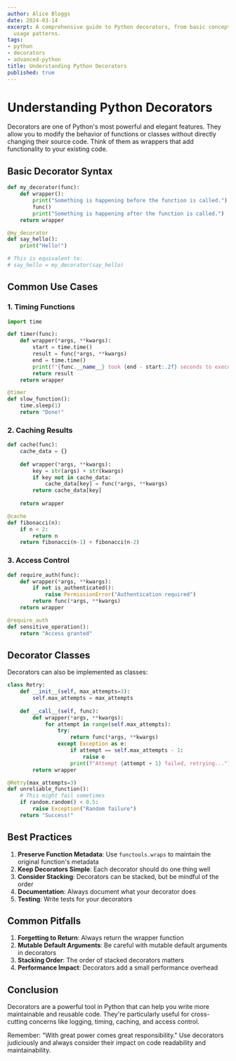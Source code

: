 ```yaml
---
author: Alice Bloggs
date: 2024-03-14
excerpt: A comprehensive guide to Python decorators, from basic concepts to advanced
  usage patterns.
tags:
- python
- decorators
- advanced-python
title: Understanding Python Decorators
published: true
---
```


# Understanding Python Decorators

Decorators are one of Python's most powerful and elegant features. They allow you to modify the behavior of functions or classes without directly changing their source code. Think of them as wrappers that add functionality to your existing code.

## Basic Decorator Syntax

```python
def my_decorator(func):
    def wrapper():
        print("Something is happening before the function is called.")
        func()
        print("Something is happening after the function is called.")
    return wrapper

@my_decorator
def say_hello():
    print("Hello!")

# This is equivalent to:
# say_hello = my_decorator(say_hello)
```

## Common Use Cases

### 1. Timing Functions

```python
import time

def timer(func):
    def wrapper(*args, **kwargs):
        start = time.time()
        result = func(*args, **kwargs)
        end = time.time()
        print(f"{func.__name__} took {end - start:.2f} seconds to execute")
        return result
    return wrapper

@timer
def slow_function():
    time.sleep(1)
    return "Done!"
```

### 2. Caching Results

```python
def cache(func):
    cache_data = {}
    
    def wrapper(*args, **kwargs):
        key = str(args) + str(kwargs)
        if key not in cache_data:
            cache_data[key] = func(*args, **kwargs)
        return cache_data[key]
    
    return wrapper

@cache
def fibonacci(n):
    if n < 2:
        return n
    return fibonacci(n-1) + fibonacci(n-2)
```

### 3. Access Control

```python
def require_auth(func):
    def wrapper(*args, **kwargs):
        if not is_authenticated():
            raise PermissionError("Authentication required")
        return func(*args, **kwargs)
    return wrapper

@require_auth
def sensitive_operation():
    return "Access granted"
```

## Decorator Classes

Decorators can also be implemented as classes:

```python
class Retry:
    def __init__(self, max_attempts=3):
        self.max_attempts = max_attempts
    
    def __call__(self, func):
        def wrapper(*args, **kwargs):
            for attempt in range(self.max_attempts):
                try:
                    return func(*args, **kwargs)
                except Exception as e:
                    if attempt == self.max_attempts - 1:
                        raise e
                    print(f"Attempt {attempt + 1} failed, retrying...")
        return wrapper

@Retry(max_attempts=3)
def unreliable_function():
    # This might fail sometimes
    if random.random() < 0.5:
        raise Exception("Random failure")
    return "Success!"
```

## Best Practices

1. **Preserve Function Metadata**: Use `functools.wraps` to maintain the original function's metadata
2. **Keep Decorators Simple**: Each decorator should do one thing well
3. **Consider Stacking**: Decorators can be stacked, but be mindful of the order
4. **Documentation**: Always document what your decorator does
5. **Testing**: Write tests for your decorators

## Common Pitfalls

1. **Forgetting to Return**: Always return the wrapper function
2. **Mutable Default Arguments**: Be careful with mutable default arguments in decorators
3. **Stacking Order**: The order of stacked decorators matters
4. **Performance Impact**: Decorators add a small performance overhead

## Conclusion

Decorators are a powerful tool in Python that can help you write more maintainable and reusable code. They're particularly useful for cross-cutting concerns like logging, timing, caching, and access control.

Remember: "With great power comes great responsibility." Use decorators judiciously and always consider their impact on code readability and maintainability.
